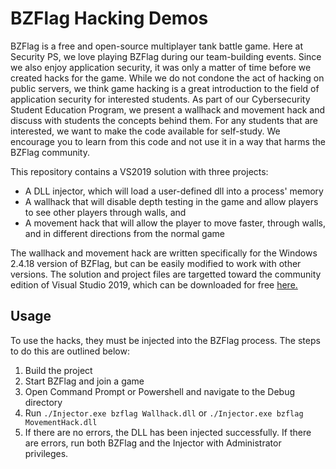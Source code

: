 # BZFlag Hacking Demos
BZFlag is a free and open-source multiplayer tank battle game. Here at Security PS, we love playing BZFlag during our team-building events. Since we also enjoy application security, it was only a matter of time before we created hacks for the game. While we do not condone the act of hacking on public servers, we think game hacking is a great introduction to the field of application security for interested students. As part of our Cybersecurity Student Education Program, we present a wallhack and movement hack and discuss with students the concepts behind them. For any students that are interested, we want to make the code available for self-study. We encourage you to learn from this code and not use it in a way that harms the BZFlag community. 

This repository contains a VS2019 solution with three projects:
- A DLL injector, which will load a user-defined dll into a process' memory
- A wallhack that will disable depth testing in the game and allow players to see other players through walls, and 
- A movement hack that will allow the player to move faster, through walls, and in different directions from the normal game 

The wallhack and movement hack are written specifically for the Windows 2.4.18 version of BZFlag, but can be easily modified to work with other versions. The solution and project files are targetted toward the community edition of Visual Studio 2019, which can be downloaded for free [here.](https://visualstudio.microsoft.com/vs/)

## Usage
To use the hacks, they must be injected into the BZFlag process. The steps to do this are outlined below:
1. Build the project
2. Start BZFlag and join a game
3. Open Command Prompt or Powershell and navigate to the Debug directory
4. Run `./Injector.exe bzflag Wallhack.dll` or `./Injector.exe bzflag MovementHack.dll`
5. If there are no errors, the DLL has been injected successfully. If there are errors, run both BZFlag and the Injector with Administrator privileges.
